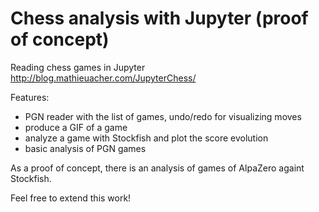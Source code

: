 # Chess analysis with Jupyter (proof of concept) 

Reading chess games in Jupyter
http://blog.mathieuacher.com/JupyterChess/

Features: 
 * PGN reader with the list of games, undo/redo for visualizing moves
 * produce a GIF of a game
 * analyze a game with Stockfish and plot the score evolution
 * basic analysis of PGN games

As a proof of concept, there is an analysis of games of AlpaZero againt Stockfish. 

Feel free to extend this work! 
 
